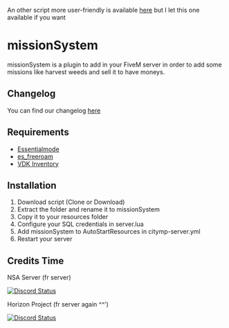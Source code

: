 An other script more user-friendly is available [here](https://forum.fivem.net/t/release-recolt-treatment-selling-jobs-system-v1-0/15465) but I let this one available if you want

# missionSystem
missionSystem is a plugin to add in your FiveM server in order to add some missions like harvest weeds and sell it to have moneys.

## Changelog
You can find our changelog [here](CHANGELOG.md)

## Requirements
- [Essentialmode](https://github.com/kanersps/fivem-essentialmode)
- [es_freeroam](https://github.com/FiveM-Scripts/es_freeroam)
- [VDK Inventory](https://github.com/vodkhard/vdk_inventory)

## Installation
1. Download script (Clone or Download)
2. Extract the folder and rename it to missionSystem
3. Copy it to your resources folder
4. Configure your SQL credentials in server.lua
5. Add missionSystem to AutoStartResources in citymp-server.yml
6. Restart your server 

## Credits Time
NSA Server (fr server)

<a href="https://discord.gg/99AQ55E"><img alt="Discord Status" src="https://discordapp.com/api/guilds/257162536120614915/widget.png"></a>

Horizon Project (fr server again ^^')

<a href="https://discord.gg/btQzwvt"><img alt="Discord Status" src="https://discordapp.com/api/guilds/303627262199070720/widget.png"></a>
